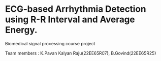 # ECG-based Arrhythmia Detection using R-R Interval and Average Energy. 
Biomedical signal processing course project

Team members : K.Pavan Kalyan Raju(22EE65R07), B.Govind(22EE65R25)
